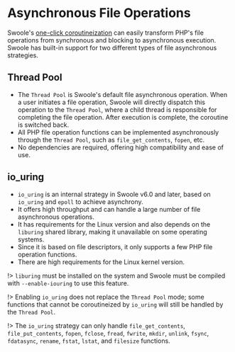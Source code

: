 # Asynchronous File Operations

Swoole's [one-click coroutineization](/runtime) can easily transform PHP's file operations from synchronous and blocking to asynchronous execution. Swoole has built-in support for two different types of file asynchronous strategies.

## Thread Pool

* The `Thread Pool` is Swoole's default file asynchronous operation. When a user initiates a file operation, Swoole will directly dispatch this operation to the `Thread Pool`, where a child thread is responsible for completing the file operation. After execution is complete, the coroutine is switched back.
* All PHP file operation functions can be implemented asynchronously through the `Thread Pool`, such as `file_get_contents`, `fopen`, etc.
* No dependencies are required, offering high compatibility and ease of use.

## io_uring

* `io_uring` is an internal strategy in Swoole v6.0 and later, based on `io_uring` and `epoll` to achieve asynchrony.
* It offers high throughput and can handle a large number of file asynchronous operations.
* It has requirements for the Linux version and also depends on the `liburing` shared library, making it unavailable on some operating systems.
* Since it is based on file descriptors, it only supports a few PHP file operation functions.
* There are high requirements for the Linux kernel version.

!> `liburing` must be installed on the system and Swoole must be compiled with `--enable-iouring` to use this feature.

!> Enabling `io_uring` does not replace the `Thread Pool` mode; some functions that cannot be coroutineized by `io_uring` will still be handled by the `Thread Pool`.

!> The `io_uring` strategy can only handle `file_get_contents`, `file_put_contents`, `fopen`, `fclose`, `fread`, `fwrite`, `mkdir`, `unlink`, `fsync`, `fdatasync`, `rename`, `fstat`, `lstat`, and `filesize` functions.
